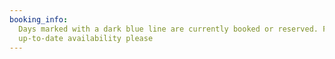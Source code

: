 ```yaml
---
booking_info:
  Days marked with a dark blue line are currently booked or reserved. For the most
  up-to-date availability please
---
```

